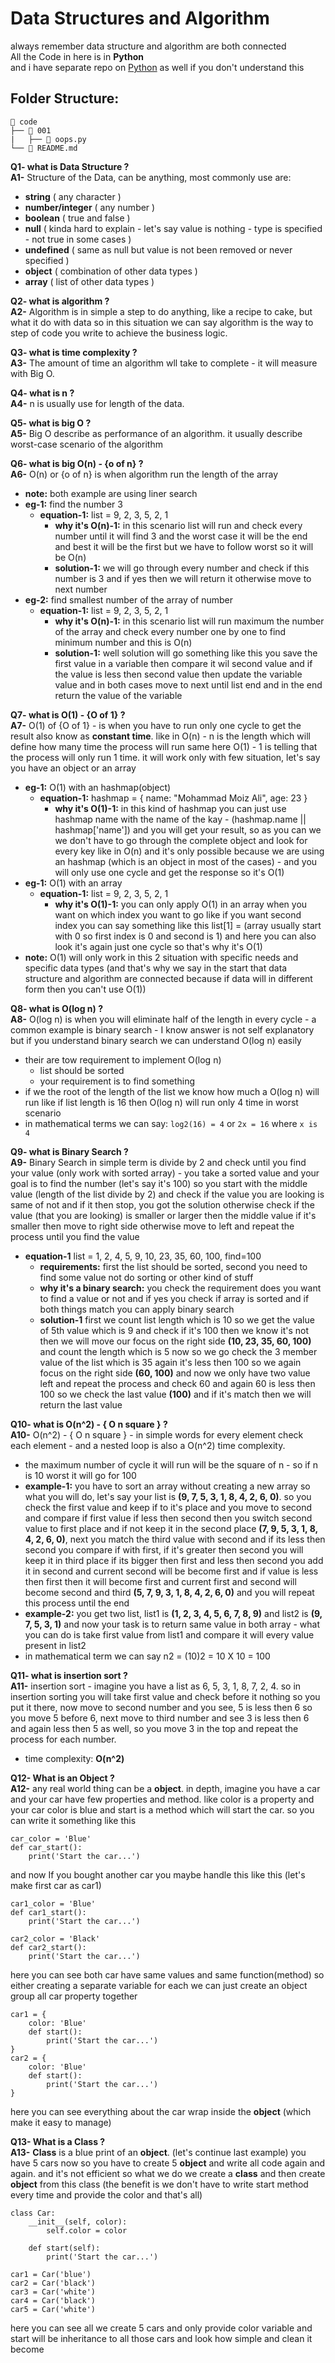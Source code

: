 #  Data Structures and Algorithm

always remember data structure and algorithm are both connected <br />
All the Code in here is in **Python**  <br />
and i have separate repo on [Python](https://github.com/makstyle119/python) as well if you don't understand this 

## Folder Structure:

```
📂 code
├── 📂 001
|   ├── 📄 oops.py
└── 📄 README.md
```

**Q1- what is Data Structure ?** <br />
**A1-** Structure of the Data, can be anything, most commonly use are:
- **string** ( any character )
- **number/integer** ( any number )
- **boolean** ( true and false )
- **null** ( kinda hard to explain - let's say value is nothing - type is specified - not true in some cases )
- **undefined** ( same as null but value is not been removed or never specified )
- **object** ( combination of other data types )
- **array** ( list of other data types )

**Q2- what is algorithm ?** <br />
**A2-** Algorithm is in simple a step to do anything, like a recipe to cake, but what it do with data so in this situation we can say algorithm is the way to step of code you write to achieve the business logic.

**Q3- what is time complexity ?** <br />
**A3-** The amount of time an algorithm wll take to complete - it will measure with Big O.

**Q4- what is n ?** <br />
**A4-** n is usually use for length of the data.

**Q5- what is big O ?** <br />
**A5-** Big O describe as performance of an algorithm. it usually describe worst-case scenario of the algorithm

**Q6- what is big O(n) - {o of n} ?** <br />
**A6-** O(n) or {o of n} is when algorithm run the length of the array
- **note:** both example are using liner search
- **eg-1:** find the number 3
    - **equation-1:** list = 9, 2, 3, 5, 2, 1
        - **why it's O(n)-1:** in this scenario list will run and check every number until it will find 3 and the worst case it will be the end and best it will be the first but we have to follow worst so it will be O(n)
        -  **solution-1:** we will go through every number and check if this number is 3 and if yes then we will return it otherwise move to next number
- **eg-2:** find smallest number of the array of number
    - **equation-1:** list = 9, 2, 3, 5, 2, 1
        - **why it's O(n)-1:** in this scenario list will run maximum the number of the array and check every number one by one to find minimum number and this is O(n)
        -  **solution-1:** well solution will go something like this you save the first value in a variable then compare it wil second value and if the value is less then second value then update the variable value and in both cases move to next until list end and in the end return the value of the variable

**Q7- what is O(1) - {O of 1} ?** <br />
**A7-** O(1) of {O of 1} - is when you have to run only one cycle to get the result also know as **constant time**. like in O(n) - n is the length which will define how many time the process will run same here O(1) - 1 is telling that the process will only run 1 time. it will work only with few situation, let's say you have an object or an array
- **eg-1:** O(1) with an hashmap(object)
    - **equation-1:** hashmap = { name: "Mohammad Moiz Ali", age: 23 }
        - **why it's O(1)-1:** in this kind of hashmap you can just use hashmap name with the name of the kay - (hashmap.name || hashmap['name']) and you will get your result, so as you can we we don't have to go through the complete object and look for every key like in O(n) and it's only possible because we are using an hashmap (which is an object in most of the cases) - and you will only use one cycle and get the response so it's O(1)
- **eg-1:** O(1) with an array
    - **equation-1:** list = 9, 2, 3, 5, 2, 1
        - **why it's O(1)-1:** you can only apply O(1) in an array when you want on which index you want to go like if you want second index you can say something like this list[1] = (array usually start with 0 so first index is 0 and second is 1) and here you can also look it's again just one cycle so that's why it's O(1)
- **note:** O(1) will only work in this 2 situation with specific needs and specific data types (and that's why we say in the start that data structure and algorithm are connected because if data will in different form then you can't use O(1))

**Q8- what is O(log n) ?** <br />
**A8-** O(log n) is when you will eliminate half of the length in every cycle - a common example is binary search - I know answer is not self explanatory but if you understand binary search we can understand O(log n) easily
- their are tow requirement to implement O(log n)
    - list should be sorted
    - your requirement is to find something
- if we the root of the length of the list we know how much a O(log n) will run like if list length is 16 then O(log n) will run only 4 time in worst scenario
- in mathematical terms we can say: `log2(16) = 4` or `2x = 16` where `x is 4`

**Q9- what is Binary Search ?** <br />
**A9-** Binary Search in simple term is divide by 2 and check until you find your value (only work with sorted array) - you take a sorted value and your goal is to find the number (let's say it's 100) so you start with the middle value (length of the list divide by 2) and check if the value you are looking is same of not and if it then stop, you got the solution otherwise check if the value (that you are looking)  is smaller or larger then the middle value if it's smaller then move to right side otherwise move to left and repeat the process until you find the value
- **equation-1** list = 1, 2, 4, 5, 9, 10, 23, 35, 60, 100, find=100
    - **requirements:** first the list should be sorted, second you need to find some value not do sorting or other kind of stuff
    - **why it's a binary search:**  you check the requirement does you want to find a value or not and if yes you check if array is sorted and if both things match you can apply binary search
    - **solution-1** first we count list length which is 10 so we get the value of 5th value which is 9 and check if it's 100 then we know it's not then we will move our focus on the right side **(10, 23, 35, 60, 100)** and count the length which is 5 now so we go check the 3 member value of the list which is 35 again it's less then 100 so we again focus on the right side **(60, 100)** and now we only have two value left and repeat the process and check 60 and again 60 is less then 100 so we check the last value **(100)** and if it's match then we will return the last value

**Q10- what is O(n^2) - { O n square } ?** <br />
**A10-** O(n^2) - { O n square } - in simple words for every element check each element - and a nested loop is also a O(n^2) time complexity.
- the maximum number of cycle it will run will be the square of n - so if n is 10 worst it will go for 100
- **example-1:** you have to sort an array without creating a new array so what you will do, let's say your list is **(9, 7, 5, 3, 1, 8, 4, 2, 6, 0)**. so you check the first value and keep if to it's place and you move to second and compare if first value if less then second then you switch second value to first place and if not keep it in the second place **(7, 9, 5, 3, 1, 8, 4, 2, 6, 0)**, next you match the third value with second and if its less then second you compare if with first, if it's greater then second you will keep it in third place if its bigger then first and less then second you add it in second and current second will be become first and if value is less then first then it will become first and current first and second will become second and third **(5, 7, 9, 3, 1, 8, 4, 2, 6, 0)** and you will repeat this process until the end
- **example-2:** you get two list, list1 is **(1, 2, 3, 4, 5, 6, 7, 8, 9)** and list2 is **(9, 7, 5, 3, 1)** and now your task is to return same value in both array - what you can do is take first value from list1 and compare it will every value present in list2
- in mathematical term we can say n2 = (10)2 = 10 X 10 = 100

**Q11- what is insertion sort ?** <br />
**A11-** insertion sort - imagine you have a list as 6, 5, 3, 1, 8, 7, 2, 4. so in insertion sorting you will take first value and check before it nothing so you put it there, now move to second number and you see, 5 is less then 6 so you move 5 before 6, next move to third number and see 3 is less then 6 and again less then 5 as well, so you move 3 in the top and repeat the process for each number.
- time complexity: **O(n^2)**

**Q12- What is an Object ?** <br/>
**A12-** any real world thing can be a **object**. in depth, imagine you have a car and your car have few properties and method. like color is a property and your car color is blue and start is a method which will start the car. so you can write it something like this
```
car_color = 'Blue'
def car_start():
    print('Start the car...')
```
and now If you bought another car you maybe handle this like this (let's make first car as car1)
```
car1_color = 'Blue'
def car1_start():
    print('Start the car...')

car2_color = 'Black'
def car2_start():
    print('Start the car...')
```
here you can see both car have same values and same function(method) so either creating a separate variable for each we can just create an object  group all car property together
```
car1 = {
    color: 'Blue'
    def start():
        print('Start the car...')
}
car2 = {
    color: 'Blue'
    def start():
        print('Start the car...')
}
```
here you can see everything about the car wrap inside the **object** (which make it easy to manage)

**Q13- What is a Class ?** <br/>
**A13-** **Class** is a blue print of an **object**. (let's continue last example) you have 5 cars now so you have to create 5 **object** and write all code again and again. and it's not efficient so what we do we create a **class** and then create **object** from this class (the benefit is we don't have to write start method every time and provide the color and that's all)
```
class Car:
    __init__(self, color):
        self.color = color
    
    def start(self):
        print('Start the car...')

car1 = Car('blue')
car2 = Car('black')
car3 = Car('white')
car4 = Car('black')
car5 = Car('white')
```
here you can see all we create 5 cars and only provide color variable and start will be inheritance to all those cars and look how simple and clean it become
